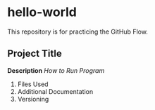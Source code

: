 # hello-world
This repository is for practicing the GitHub Flow.

## Project Title
**Description**
*How to Run Program*
1. Files Used
2. Additional Documentation
3. Versioning
